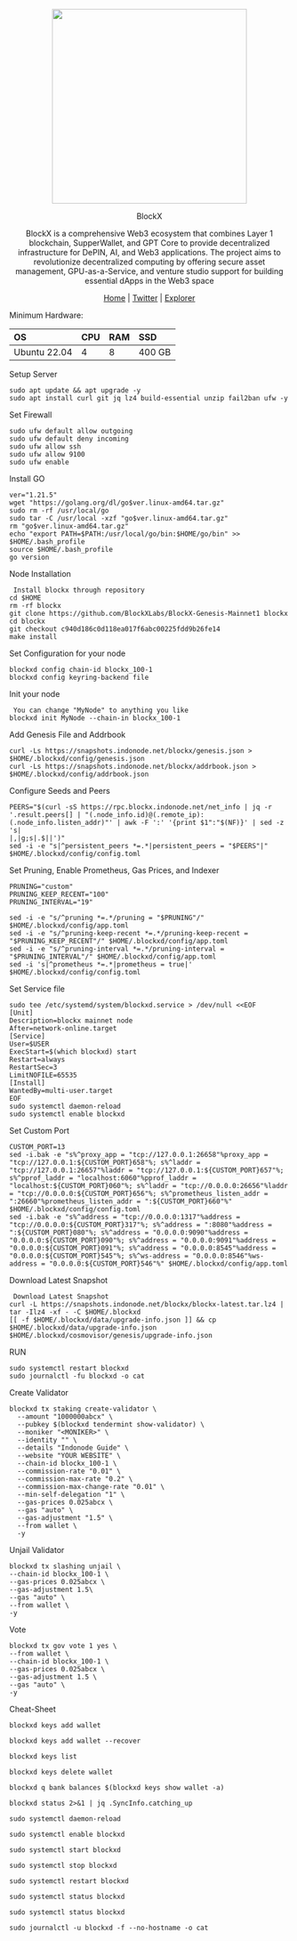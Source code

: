 <p align="center">
  <img height="350" height="350" src="https://github.com/catsmile100/Validor-Mainnet/assets/85368621/c663dab8-87f7-48b6-aa64-22f608530c5b">

</h2>
<p align="center"> BlockX </p>
<p align="center"> BlockX is a comprehensive Web3 ecosystem that combines Layer 1 blockchain, SupperWallet, and GPT Core to provide decentralized infrastructure for DePIN, AI, and Web3 applications. The project aims to revolutionize decentralized computing by offering secure asset management, GPU-as-a-Service, and venture studio support for building essential dApps in the Web3 space </p>
</h2>

<p align="center">
  <a href="https://www.blockxnet.com/">Home</a> |
  <a href="https://twitter.com/BlockXnet">Twitter</a> |
  <a href="https://ping.blockxnet.com/">Explorer</a> 
</p>

Minimum Hardware:

| OS | CPU | RAM | SSD |
|:---|:----|:----|:----|
| Ubuntu 22.04 | 4 | 8 | 400 GB |

Setup Server
```
sudo apt update && apt upgrade -y
sudo apt install curl git jq lz4 build-essential unzip fail2ban ufw -y
```
Set Firewall
```
sudo ufw default allow outgoing
sudo ufw default deny incoming
sudo ufw allow ssh
sudo ufw allow 9100
sudo ufw enable
```

Install GO
```
ver="1.21.5"
wget "https://golang.org/dl/go$ver.linux-amd64.tar.gz"
sudo rm -rf /usr/local/go
sudo tar -C /usr/local -xzf "go$ver.linux-amd64.tar.gz"
rm "go$ver.linux-amd64.tar.gz"
echo "export PATH=$PATH:/usr/local/go/bin:$HOME/go/bin" >> $HOME/.bash_profile
source $HOME/.bash_profile
go version
```

Node Installation
```
 Install blockx through repository
cd $HOME
rm -rf blockx
git clone https://github.com/BlockXLabs/BlockX-Genesis-Mainnet1 blockx
cd blockx
git checkout c940d186c0d118ea017f6abc00225fdd9b26fe14
make install
```

Set Configuration for your node
```
blockxd config chain-id blockx_100-1
blockxd config keyring-backend file
```

Init your node
```
 You can change "MyNode" to anything you like
blockxd init MyNode --chain-in blockx_100-1
```

Add Genesis File and Addrbook
```
curl -Ls https://snapshots.indonode.net/blockx/genesis.json > $HOME/.blockxd/config/genesis.json
curl -Ls https://snapshots.indonode.net/blockx/addrbook.json > $HOME/.blockxd/config/addrbook.json

```

Configure Seeds and Peers
```
PEERS="$(curl -sS https://rpc.blockx.indonode.net/net_info | jq -r '.result.peers[] | "(.node_info.id)@(.remote_ip):(.node_info.listen_addr)"' | awk -F ':' '{print $1":"$(NF)}' | sed -z 's|
|,|g;s|.$||')"
sed -i -e "s|^persistent_peers *=.*|persistent_peers = "$PEERS"|" $HOME/.blockxd/config/config.toml
```
Set Pruning, Enable Prometheus, Gas Prices, and Indexer
```
PRUNING="custom"
PRUNING_KEEP_RECENT="100"
PRUNING_INTERVAL="19"

sed -i -e "s/^pruning *=.*/pruning = "$PRUNING"/" $HOME/.blockxd/config/app.toml
sed -i -e "s/^pruning-keep-recent *=.*/pruning-keep-recent = "$PRUNING_KEEP_RECENT"/" $HOME/.blockxd/config/app.toml
sed -i -e "s/^pruning-interval *=.*/pruning-interval = "$PRUNING_INTERVAL"/" $HOME/.blockxd/config/app.toml
sed -i 's|^prometheus *=.*|prometheus = true|' $HOME/.blockxd/config/config.toml
```

Set Service file
```
sudo tee /etc/systemd/system/blockxd.service > /dev/null <<EOF
[Unit]
Description=blockx mainnet node
After=network-online.target
[Service]
User=$USER
ExecStart=$(which blockxd) start
Restart=always
RestartSec=3
LimitNOFILE=65535
[Install]
WantedBy=multi-user.target
EOF
sudo systemctl daemon-reload
sudo systemctl enable blockxd
```

Set Custom Port
```
CUSTOM_PORT=13
sed -i.bak -e "s%^proxy_app = "tcp://127.0.0.1:26658"%proxy_app = "tcp://127.0.0.1:${CUSTOM_PORT}658"%; s%^laddr = "tcp://127.0.0.1:26657"%laddr = "tcp://127.0.0.1:${CUSTOM_PORT}657"%; s%^pprof_laddr = "localhost:6060"%pprof_laddr = "localhost:${CUSTOM_PORT}060"%; s%^laddr = "tcp://0.0.0.0:26656"%laddr = "tcp://0.0.0.0:${CUSTOM_PORT}656"%; s%^prometheus_listen_addr = ":26660"%prometheus_listen_addr = ":${CUSTOM_PORT}660"%" $HOME/.blockxd/config/config.toml
sed -i.bak -e "s%^address = "tcp://0.0.0.0:1317"%address = "tcp://0.0.0.0:${CUSTOM_PORT}317"%; s%^address = ":8080"%address = ":${CUSTOM_PORT}080"%; s%^address = "0.0.0.0:9090"%address = "0.0.0.0:${CUSTOM_PORT}090"%; s%^address = "0.0.0.0:9091"%address = "0.0.0.0:${CUSTOM_PORT}091"%; s%^address = "0.0.0.0:8545"%address = "0.0.0.0:${CUSTOM_PORT}545"%; s%^ws-address = "0.0.0.0:8546"%ws-address = "0.0.0.0:${CUSTOM_PORT}546"%" $HOME/.blockxd/config/app.toml
```
Download Latest Snapshot
```
 Download Latest Snapshot
curl -L https://snapshots.indonode.net/blockx/blockx-latest.tar.lz4 | tar -Ilz4 -xf - -C $HOME/.blockxd
[[ -f $HOME/.blockxd/data/upgrade-info.json ]] && cp $HOME/.blockxd/data/upgrade-info.json $HOME/.blockxd/cosmovisor/genesis/upgrade-info.json
```
RUN
```
sudo systemctl restart blockxd
sudo journalctl -fu blockxd -o cat
```
Create Validator
```
blockxd tx staking create-validator \
  --amount "1000000abcx" \
  --pubkey $(blockxd tendermint show-validator) \
  --moniker "<MONIKER>" \
  --identity "" \
  --details "Indonode Guide" \
  --website "YOUR WEBSITE" \
  --chain-id blockx_100-1 \
  --commission-rate "0.01" \
  --commission-max-rate "0.2" \
  --commission-max-change-rate "0.01" \
  --min-self-delegation "1" \
  --gas-prices 0.025abcx \
  --gas "auto" \
  --gas-adjustment "1.5" \
  --from wallet \
  -y
```
Unjail Validator
```
blockxd tx slashing unjail \
--chain-id blockx_100-1 \
--gas-prices 0.025abcx \
--gas-adjustment 1.5\
--gas "auto" \
--from wallet \
-y 
```
Vote
```
blockxd tx gov vote 1 yes \
--from wallet \
--chain-id blockx_100-1 \
--gas-prices 0.025abcx \
--gas-adjustment 1.5 \
--gas "auto" \
-y 
```

Cheat-Sheet
```
blockxd keys add wallet
```
```
blockxd keys add wallet --recover
```
```
blockxd keys list
```
```
blockxd keys delete wallet
```
```
blockxd q bank balances $(blockxd keys show wallet -a)
```
```
blockxd status 2>&1 | jq .SyncInfo.catching_up
```
```
sudo systemctl daemon-reload
```
```
sudo systemctl enable blockxd
```
```
sudo systemctl start blockxd
```
```
sudo systemctl stop blockxd
```
```
sudo systemctl restart blockxd
```
```
sudo systemctl status blockxd
```
```
sudo systemctl status blockxd
```
```
sudo journalctl -u blockxd -f --no-hostname -o cat
```
